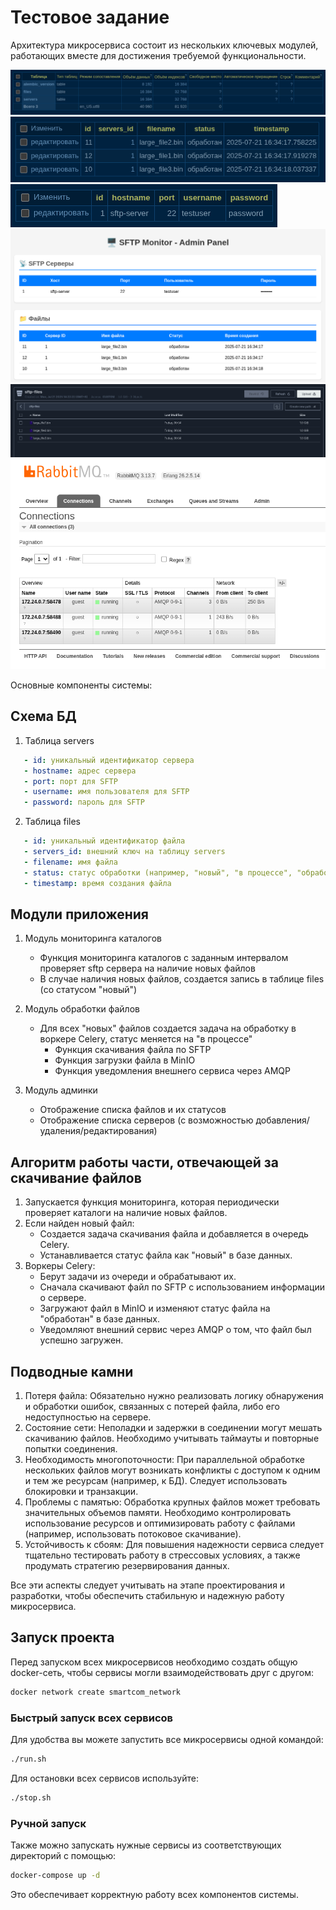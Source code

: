 # Тестовое задание

Архитектура микросервиса состоит из нескольких ключевых модулей, работающих вместе для достижения требуемой функциональности.

![Скриншот 1](imgs/2025-07-22%2020-05-37.png)
![Скриншот 2](imgs/2025-07-22%2020-06-07.png)
![Скриншот 3](imgs/2025-07-22%2020-06-30.png)
![Скриншот 4](imgs/2025-07-22%2020-07-01.png)
![Скриншот 5](imgs/2025-07-22%2020-07-59.png)
![Скриншот 6](imgs/2025-07-22%2020-12-40.png)

Основные компоненты системы:

## Схема БД

1. Таблица servers

```yaml
   - id: уникальный идентификатор сервера
   - hostname: адрес сервера
   - port: порт для SFTP
   - username: имя пользователя для SFTP
   - password: пароль для SFTP
```

2. Таблица files

```yaml
   - id: уникальный идентификатор файла
   - servers_id: внешний ключ на таблицу servers
   - filename: имя файла
   - status: статус обработки (например, "новый", "в процессе", "обработан", "ошибка")
   - timestamp: время создания файла
```

## Модули приложения

1. Модуль мониторинга каталогов
    - Функция мониторинга каталогов с заданным интервалом проверяет sftp сервера на наличие новых файлов
    - В случае наличия новых файлов, создается запись в таблице files (со статусом "новый")

2. Модуль обработки файлов
    - Для всех "новых" файлов создается задача на обработку в воркере Celery, статус меняется на "в процессе"
        - Функция скачивания файла по SFTP
        - Функция загрузки файла в MinIO
        - Функция уведомления внешнего сервиса через AMQP

3. Модуль админки
    - Отображение списка файлов и их статусов
    - Отображение списка серверов (с возможностью добавления/удаления/редактирования)

## Алгоритм работы части, отвечающей за скачивание файлов

1. Запускается функция мониторинга, которая периодически проверяет каталоги на наличие новых файлов.
2. Если найден новый файл:
   - Создается задача скачивания файла и добавляется в очередь Celery.
   - Устанавливается статус файла как "новый" в базе данных.
3. Воркеры Celery:
   - Берут задачи из очереди и обрабатывают их.
   - Сначала скачивают файл по SFTP с использованием информации о сервере.
   - Загружают файл в MinIO и изменяют статус файла на "обработан" в базе данных.
   - Уведомляют внешний сервис через AMQP о том, что файл был успешно загружен.

## Подводные камни

1. Потеря файла: Обязательно нужно реализовать логику обнаружения и обработки ошибок, связанных с потерей файла, либо его недоступностью на сервере.
2. Состояние сети: Неполадки и задержки в соединении могут мешать скачиванию файлов. Необходимо учитывать таймауты и повторные попытки соединения.
3. Необходимость многопоточности: При параллельной обработке нескольких файлов могут возникать конфликты с доступом к одним и тем же ресурсам (например, к БД). Следует использовать блокировки и транзакции.
4. Проблемы с памятью: Обработка крупных файлов может требовать значительных объемов памяти. Необходимо контролировать использование ресурсов и оптимизировать работу с файлами (например, использовать потоковое скачивание).
5. Устойчивость к сбоям: Для повышения надежности сервиса следует тщательно тестировать работу в стрессовых условиях, а также продумать стратегию резервирования данных.

Все эти аспекты следует учитывать на этапе проектирования и разработки, чтобы обеспечить стабильную и надежную работу микросервиса.

## Запуск проекта

Перед запуском всех микросервисов необходимо создать общую docker-сеть, чтобы сервисы могли взаимодействовать друг с другом:

```bash
docker network create smartcom_network
```

### Быстрый запуск всех сервисов

Для удобства вы можете запустить все микросервисы одной командой:

```bash
./run.sh
```

Для остановки всех сервисов используйте:

```bash
./stop.sh
```

### Ручной запуск

Также можно запускать нужные сервисы из соответствующих директорий с помощью:

```bash
docker-compose up -d
```

Это обеспечивает корректную работу всех компонентов системы.
